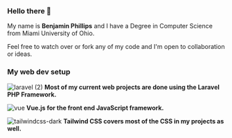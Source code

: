 ### Hello there 👋

My name is **Benjamin Phillips** and I have a Degree in Computer Science from Miami University of Ohio. 

Feel free to watch over or fork any of my code and I'm open to collaboration or ideas. 


### My web dev setup 


![laravel (2)](https://github.com/skip2435/skip2435/assets/51299590/02933887-fd3c-4b42-907a-a64442a8ea35) **Most of my current web projects are done using the Laravel PHP Framework.**


![vue](https://github.com/skip2435/skip2435/assets/51299590/2215126d-1f87-4196-bd75-96d65538384b) **Vue.js for the front end JavaScript framework.**


![tailwindcss-dark](https://github.com/skip2435/skip2435/assets/51299590/56dd0436-8118-418e-9d1b-b8ebb8fdf2db) **Tailwind CSS covers most of the CSS in my projects as well.**
